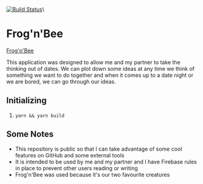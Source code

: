 [![Build Status](https://github.com/GoodPie/frogs-and-bees-dates/actions/workflows/firebase-hosting-merge.yml/badge.svg)](https://github.com/GoodPie/frogs-and-bees-dates/actions/workflows/firebase-hosting-merge.yml)\



# Frog'n'Bee

[Frog'n'Bee](https://frognbee.com)

This application was designed to allow me and my partner to take the thinking out of dates. We can plot down some ideas at any time we think of something we want to do together and when it comes up to a date night or we are bored, we can go through our ideas.

## Initializing

1. `yarn && yarn build`

## Some Notes

- This repository is public so that I can take advantage of some cool features on GitHub and some external tools
- It is intended to be used by me and my partner and I have Firebase rules in place to prevent other users reading or writing
- Frog'n'Bee was used because it's our two favourite creatures
